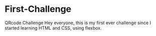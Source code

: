 # First-Challenge
QRcode Challenge
Hey everyone, this is my first ever challenge since I started learning HTML and CSS, using flexbox.
